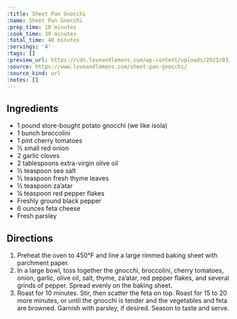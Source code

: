 ```yaml
---
:title: Sheet Pan Gnocchi
:name: Sheet Pan Gnocchi
:prep_time: 10 minutes
:cook_time: 30 minutes
:total_time: 40 minutes
:servings: '4'
:tags: []
:preview_url: https://cdn.loveandlemons.com/wp-content/uploads/2023/03/sheet-pan-gnocchi-150x150.jpg
:source: https://www.loveandlemons.com/sheet-pan-gnocchi/
:source_kind: url
:notes: []
---
```


## Ingredients
- 1 pound store-bought potato gnocchi (we like isola)
- 1  bunch broccolini
- 1 pint cherry tomatoes
- ½  small red onion
- 2  garlic cloves
- 2 tablespoons extra-virgin olive oil
- ½ teaspoon sea salt
- ½ teaspoon fresh thyme leaves
- ½ teaspoon za’atar
- ¼ teaspoon red pepper flakes
- Freshly ground black pepper
- 6 ounces feta cheese
- Fresh parsley


## Directions
1. Preheat the oven to 450°F and line a large rimmed baking sheet with parchment paper.
2. In a large bowl, toss together the gnocchi, broccolini, cherry tomatoes, onion, garlic, olive oil, salt, thyme, za’atar, red pepper flakes, and several grinds of pepper. Spread evenly on the baking sheet.
3. Roast for 10 minutes. Stir, then scatter the feta on top. Roast for 15 to 20 more minutes, or until the gnocchi is tender and the vegetables and feta are browned. Garnish with parsley, if desired. Season to taste and serve.
